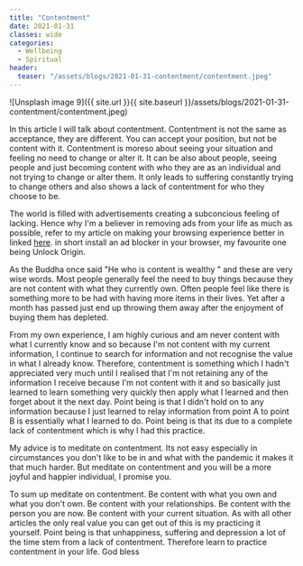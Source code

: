 ```yaml
---
title: "Contentment"
date: 2021-01-31
classes: wide
categories:
  - Wellbeing
  - Spiritual 
header:
  teaser: "/assets/blogs/2021-01-31-contentment/contentment.jpeg"
---
```


![Unsplash image 9]({{ site.url }}{{ site.baseurl }}/assets/blogs/2021-01-31-contentment/contentment.jpeg)


In this article I will talk about contentment. Contentment is not the same as acceptance, they are different. You can accept your position, but not be content with it. Contentment is moreso about seeing your situation and feeling no need to change or alter it. It can be also about people, seeing people and just becoming content with who they are as an individual and not trying to change or alter them. It only leads to suffering constantly trying to change others and also shows a lack of contentment for who they choose to be.

The world is filled with advertisements creating a subconcious feeling of lacking. Hence why I'm a believer in removing ads from your life as much as possible, refer to my article on making your browsing experience better in linked [here](https://lovehumanity.gitlab.io/web%20browsing/make-your-browsing-experience-better/). in short install an ad blocker in your browser, my favourite one being Unlock Origin.

As the Buddha once said "He who is content is wealthy " and these are very wise words. Most people generally feel the need to buy things because they are not content with what they currently own. Often people feel like there is something more to be had with having more items in their lives. Yet after a month has passed just end up throwing them away after the enjoyment of buying them has depleted. 

From my own experience, I am highly curious and am never content with what I currently know and so because I'm not content with my current information, I continue to search for information and not recognise the value in what I already know. Therefore, contentment is something which I hadn't appreciated very much until I realised that I'm not retaining any of the information I receive because I'm not content with it and so basically just learned to learn something very quickly then apply what I learned and then forget about it the next day. Point being is that I didn't hold on to any information because I just learned to relay information from point A to point B is essentially what I learned to do. Point being is that its due to a complete lack of contentment which is why I had this practice. 

My advice is to meditate on contentment. Its not easy especially in circumstances you don't like to be in and what with the pandemic it makes it that much harder. But meditate on contentment and you will be a more joyful and happier individual, I promise you. 

To sum up meditate on contentment. Be content with what you own and what you don't own. Be content with your relationships. Be content with the person you are now. Be content with your current situation. As with all other articles the only real value you can get out of this is my practicing it yourself. Point being is that unhappiness, suffering and depression a lot of the time stem from a lack of contentment. Therefore learn to practice contentment in your life. God bless
